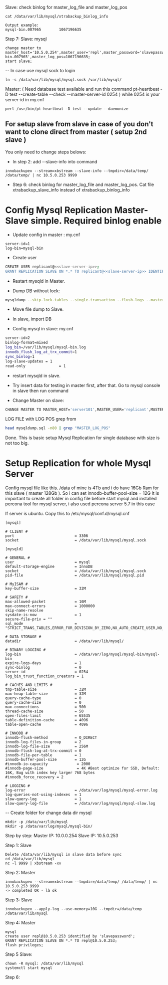Slave:
check binlog for master_log_file and master_log_pos
```
cat /data/var/lib/mysql/xtrabackup_binlog_info

Output example:
mysql-bin.007965        1067196635
```

Step 7:
Slave:
mysql
```
change master to master_host='10.5.0.254',master_user='repl',master_password='slavepassword',master_log_file='mysql-bin.007965',master_log_pos=1067196635;
start slave;
```

-- In case use mysql sock to login
```
ln -s /data/var/lib/mysql/mysql.sock /var/lib/mysql/
```

Master: 
( Need database test available and run this command pt-heartbeat -D test --create-table --check --master-server-id 0254 )
while 0254 is your server-id in my.cnf 
```
perl /usr/bin/pt-heartbeat -D test --update --daemonize
```

## For setup slave from slave in case of you don't want to clone direct from master ( setup 2nd slave )
You only need to change steps belows:

- In step 2: add --slave-info into command
```
innobackupex --stream=xbstream --slave-info --tmpdir=/data/temp/ /data/temp/ | nc 10.5.0.253 9999
```

- Step 6:
check binlog for master_log_file and master_log_pos. 
Cat file xtrabackup_slave_info instead of xtrabackup_binlog_info


# Config Mysql Replication Master-Slave simple. Required binlog enable
- Update config in master : my.cnf
```
server-id=1
log-bin=mysql-bin
```

- Create user 
```bash
CREATE USER replicant@<<slave-server-ip>>;
GRANT REPLICATION SLAVE ON *.* TO replicant@<<slave-server-ip>> IDENTIFIED BY '<<choose-a-good-password>>';
```
- Restart mysqld in Master.

- Dump DB without lock:

```bash
mysqldump --skip-lock-tables --single-transaction --flush-logs --master-data=1 -A > ~/mysqldump.sql
```
- Move file dump to Slave. 

- In slave, import DB
- Config mysql in slave: my.cnf

```bash
server-id=2
binlog-format=mixed
log_bin=/var/lib/mysql/mysql-bin.log
innodb_flush_log_at_trx_commit=1
sync_binlog=1
log-slave-updates = 1
read-only               = 1
```

- restart mysqld in slave.

- Try insert data for testing in master first, after that. Go to mysql console in slave then run command

- Change Master on slave:
```bash
CHANGE MASTER TO MASTER_HOST='server101',MASTER_USER='replicant',MASTER_PASSWORD='Asd@123123',MASTER_LOG_FILE='mysql-bin.000010',MASTER_LOG_POS=120;
```
LOG FILE with LOG POS grep from

```bash
head mysqldump.sql -n80 | grep "MASTER_LOG_POS"
```

Done. This is basic setup Mysql Replication for single database with size is not too big.

# Setup Replication for whole Mysql Server

Config mysql file like this. /data of mine is 4Tb and i do have 16Gb Ram for this slave ( master 128Gb ). So i can set
innodb-buffer-pool-size = 12G
It is important to create all folder in config file before start mysql and installed percona tool for mysql server, i also used percona server 5.7 in this case 

If server is ubuntu. Copy this to /etc/mysql/conf.d/mysql.cnf
```
[mysql]

# CLIENT #
port                           = 3306
socket                         = /data/var/lib/mysql/mysql.sock

[mysqld]

# GENERAL #
user                           = mysql
default-storage-engine         = InnoDB
socket                         = /data/var/lib/mysql/mysql.sock
pid-file                       = /data/var/lib/mysql/mysql.pid

# MyISAM #
key-buffer-size                = 32M

# SAFETY #
max-allowed-packet             = 16M
max-connect-errors             = 1000000
skip-name-resolve
sysdate-is-now                 = 1
secure-file-priv = ""
sql_mode                       = "STRICT_TRANS_TABLES,ERROR_FOR_DIVISION_BY_ZERO,NO_AUTO_CREATE_USER,NO_ENGINE_SUBSTITUTION"

# DATA STORAGE #
datadir                        = /data/var/lib/mysql/

# BINARY LOGGING #
log-bin                        = /data/var/log/mysql/mysql-bin/mysql-bin
expire-logs-days               = 1
sync-binlog                    = 0
server-id                      = 0254
log_bin_trust_function_creators = 1

# CACHES AND LIMITS #
tmp-table-size                 = 32M
max-heap-table-size            = 32M
query-cache-type               = 0
query-cache-size               = 0
max-connections                = 500
thread-cache-size              = 50
open-files-limit               = 65535
table-definition-cache         = 4096
table-open-cache               = 4096

# INNODB #
innodb-flush-method            = O_DIRECT
innodb-log-files-in-group      = 2
innodb-log-file-size           = 256M
innodb-flush-log-at-trx-commit = 0
innodb-file-per-table          = 1
innodb-buffer-pool-size        = 12G
#innodb-io-capacity             = 2000
#innodb-page-size               = 4K #Best optimize for SSD, Default: 16K, Bug with index key larger 768 bytes
#innodb_force_recovery = 2

# LOGGING #
log-error                      = /data/var/log/mysql/mysql-error.log
log-queries-not-using-indexes  = 1
slow-query-log                 = 1
slow-query-log-file            = /data/var/log/mysql/mysql-slow.log
```

-- Create folder for change data dir mysql
```
mkdir -p /data/var/lib/mysql
mkdir -p /data/var/log/mysql/mysql-bin/
```




Step by step:
Master IP: 10.0.0.254
Slave IP: 10.5.0.253

Step 1:
Slave
```
Delete /data/var/lib/mysql in slave data before sync
cd /data/var/lib/mysql 
nc -l 9999 | xbstream -xv
```

Step 2:
Master
```
innobackupex --stream=xbstream --tmpdir=/data/temp/ /data/temp/ | nc 10.5.0.253 9999
-> completed OK - là ok
```

Step 3:
Slave
```
innobackupex --apply-log --use-memory=10G --tmpdir=/data/temp /data/var/lib/mysql
```

Step 4:
Master
```
mysql
create user repl@10.5.0.253 identified by 'slavepassword';
GRANT REPLICATION SLAVE ON *.* TO repl@10.5.0.253;
flush privileges;
```

Step 5
Slave:
```
chown -R mysql: /data/var/lib/mysql
systemctl start mysql
```

Step 6:

